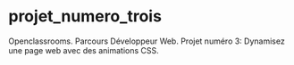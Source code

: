 # projet_numero_trois
Openclassrooms. Parcours Développeur Web. Projet numéro 3: Dynamisez une page web avec des animations CSS.
